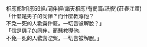 相應部1相應59經/同伴經(諸天相應/有偈篇/祇夜)(莊春江譯)  
「什麼是男子的同伴？而什麼教導他？  
不免一死的人歡喜什麼，一切苦被解脫？」  
「信是男子的同伴，而慧教導他，  
不免一死的人歡喜涅槃，一切苦被解脫。」  
  
  
